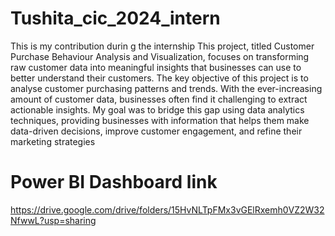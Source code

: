 # Tushita_cic_2024_intern
This is my contribution durin g the internship
This project, titled Customer Purchase Behaviour Analysis and Visualization, focuses on 
transforming raw customer data into meaningful insights that businesses can use to better 
understand their customers. The key objective of this project is to analyse customer purchasing 
patterns and trends. With the ever-increasing amount of customer data, businesses often find it 
challenging to extract actionable insights. My goal was to bridge this gap using data analytics 
techniques, providing businesses with information that helps them make data-driven decisions, 
improve customer engagement, and refine their marketing strategies


# Power BI Dashboard link
https://drive.google.com/drive/folders/15HvNLTpFMx3vGElRxemh0VZ2W32NfwwL?usp=sharing
